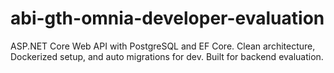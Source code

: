 # abi-gth-omnia-developer-evaluation
ASP.NET Core Web API with PostgreSQL and EF Core. Clean architecture, Dockerized setup, and auto migrations for dev. Built for backend evaluation.
